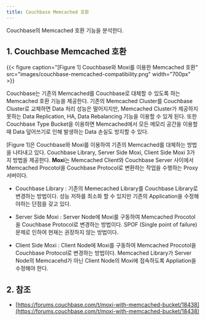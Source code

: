```yaml
---
title: Couchbase Memcached 호환
---
```


Couchbase의 Memcached 호환 기능을 분석한다.

## 1. Couchbase Memcached 호환

{{< figure caption="[Figure 1] Couchbase와 Moxi를 이용한 Memcached 호환" src="images/couchbase-memcached-compatibility.png" width="700px" >}}

Couchbase는 기존의 Memcached를 Couchbase로 대체할 수 있도록 하는 Memcached 호환 기능을 제공한다. 기존의 Memcached Cluster를 Couchbase Cluster로 교체하면 Data 처리 성능은 떨어지지만, Memcached Cluster가 제공하지 못하는 Data Replication, HA, Data Rebalancing 기능을 이용할 수 있게 된다. 또한 Couchbase Type Bucket을 이용하면 Memcached에서 모든 메모리 공간을 이용할때 Data 덮어쓰기로 인해 발생하는 Data 손실도 방지할 수 있다.

[Figure 1]은 Couchbase와 Moxi를 이용하여 기존의 Memcached를 대체하는 방법을 나타내고 있다. Couchbase Library, Server Side Moxi, Client Side Moxi 3가지 방법을 제공한다. **Moxi**는 Memcached Client와 Couchbase Server 사이에서 Memcached Procotol을 Couchbase Protocol로 변환하는 작업을 수행하는 Proxy 서버이다.

* Couchbase Library : 기존의 Memecached Library를 Couchbase Library로 변경하는 방법이다. 성능 저하를 최소화 할 수 있지만 기존의 Application을 수정해야하는 단점을 갖고 있다.

* Server Side Moxi : Server Node에 Moxi를 구동하여 Memcached Procotol을 Couchbase Protocol로 변경하는 방법이다. SPOF (Single point of failure) 문제로 인하여 현재는 권장하지 않는 방법이다.

* Client Side Moxi : Client Node에 Moxi를 구동하여 Memcached Procotol을 Couchbase Protocol로 변경하는 방법이다. Memcached Library가 Server Node의 Memcacehd가 아닌 Client Node의 Moxi에 접속하도록 Appliation을 수정해야 한다.

## 2. 참조

* [https://forums.couchbase.com/t/moxi-with-memcached-bucket/18438](https://forums.couchbase.com/t/moxi-with-memcached-bucket/18438)